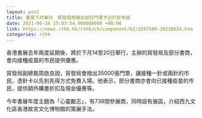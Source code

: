 ```yaml
---
layout: post
title: 書展下月舉行　貿發局將撥出部分門票予已打針市民
date: 2021-06-24 15:03:54.000000000 +08:00
link: https://news.rthk.hk/rthk/ch/component/k2/1597509-20210624.htm
categories: rthk
---
```


香港書展去年兩度延期後，將於下月14至20日舉行，主辦的貿發局及部分書商，會向接種疫苗的市民提供優惠。

貿發局副總裁周啟良說，貿發局會撥出35000張門票，讓接種一針或兩針的市民，憑針卡以先到先得方式免費入場。他表示，部分書商亦會向已接種疫苗的市民，提供額外購書折扣及現金優惠等。

今年書展年度主題為「心靈勵志」，有738間參展商，同時設有展區，介紹西九文化區香港故宮文化博物館的策展手法。

